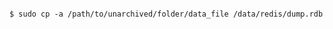 <!-- usedin: [ _includes/_inlines/AddOns/common/database-backups/database-backups_note-v1.md] -->

```

$ sudo cp -a /path/to/unarchived/folder/data_file /data/redis/dump.rdb

```

